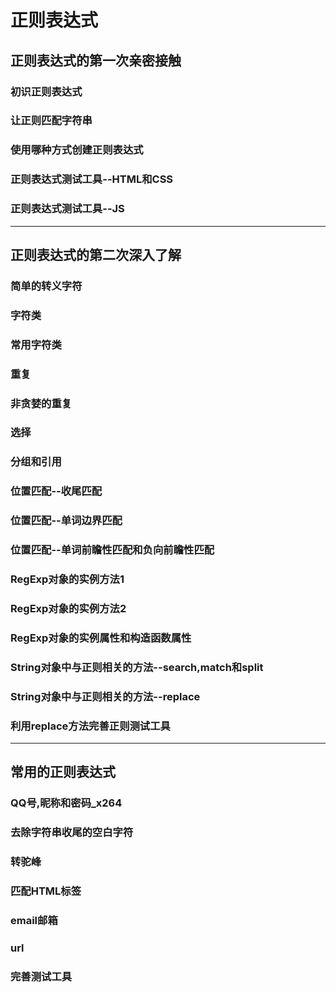 # 正则表达式

## 正则表达式的第一次亲密接触
### 初识正则表达式
### 让正则匹配字符串
### 使用哪种方式创建正则表达式
### 正则表达式测试工具--HTML和CSS
### 正则表达式测试工具--JS
---
##  正则表达式的第二次深入了解
### 简单的转义字符
### 字符类
### 常用字符类
### 重复
### 非贪婪的重复
### 选择
### 分组和引用
### 位置匹配--收尾匹配
### 位置匹配--单词边界匹配
### 位置匹配--单词前瞻性匹配和负向前瞻性匹配
### RegExp对象的实例方法1
### RegExp对象的实例方法2
### RegExp对象的实例属性和构造函数属性
### String对象中与正则相关的方法--search,match和split
### String对象中与正则相关的方法--replace
### 利用replace方法完善正则测试工具
---
## 常用的正则表达式
### QQ号,昵称和密码_x264
### 去除字符串收尾的空白字符
### 转驼峰
### 匹配HTML标签
### email邮箱
### url
### 完善测试工具
